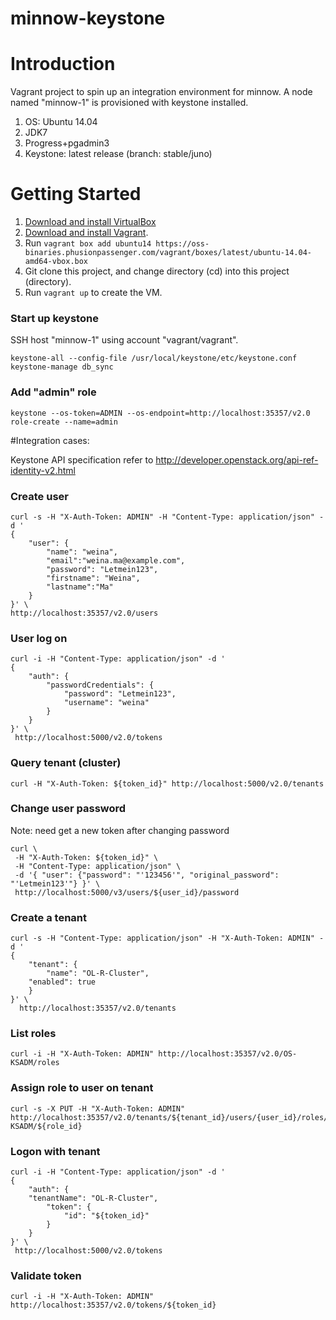 minnow-keystone
================================

# Introduction

Vagrant project to spin up an integration environment for minnow. A node named "minnow-1" is provisioned with keystone installed.

1. OS: Ubuntu 14.04
2. JDK7
3. Progress+pgadmin3
4. Keystone: latest release (branch: stable/juno)

# Getting Started

1. [Download and install VirtualBox](https://www.virtualbox.org/wiki/Downloads)
2. [Download and install Vagrant](http://www.vagrantup.com/downloads.html).
3. Run ```vagrant box add ubuntu14 https://oss-binaries.phusionpassenger.com/vagrant/boxes/latest/ubuntu-14.04-amd64-vbox.box```
4. Git clone this project, and change directory (cd) into this project (directory).
5. Run ```vagrant up``` to create the VM.

### Start up keystone

SSH host "minnow-1" using account "vagrant/vagrant".

```
keystone-all --config-file /usr/local/keystone/etc/keystone.conf
keystone-manage db_sync
```

### Add "admin" role

```
keystone --os-token=ADMIN --os-endpoint=http://localhost:35357/v2.0 role-create --name=admin
```

#Integration cases:

Keystone API specification refer to http://developer.openstack.org/api-ref-identity-v2.html

### Create user

```
curl -s -H "X-Auth-Token: ADMIN" -H "Content-Type: application/json" -d '
{
	"user": {
		"name": "weina", 
		"email":"weina.ma@example.com",
		"password": "Letmein123", 
		"firstname": "Weina", 
		"lastname":"Ma"
	}
}' \
http://localhost:35357/v2.0/users
```

###  User log on

```
curl -i -H "Content-Type: application/json" -d '
{
    "auth": {
        "passwordCredentials": {
            "password": "Letmein123",
            "username": "weina"
        }
    }
}' \
 http://localhost:5000/v2.0/tokens
```

### Query tenant (cluster)

```
curl -H "X-Auth-Token: ${token_id}" http://localhost:5000/v2.0/tenants
```

### Change user password

Note: need get a new token after changing password

```
curl \
 -H "X-Auth-Token: ${token_id}" \
 -H "Content-Type: application/json" \
 -d '{ "user": {"password": "'123456'", "original_password": "'Letmein123'"} }' \
 http://localhost:5000/v3/users/${user_id}/password
```

### Create a tenant

```
curl -s -H "Content-Type: application/json" -H "X-Auth-Token: ADMIN" -d '
{
    "tenant": {
        "name": "OL-R-Cluster",
	"enabled": true
    }
}' \
  http://localhost:35357/v2.0/tenants
```

### List roles

```
curl -i -H "X-Auth-Token: ADMIN" http://localhost:35357/v2.0/OS-KSADM/roles
```

### Assign role to user on tenant

```
curl -s -X PUT -H "X-Auth-Token: ADMIN" http://localhost:35357/v2.0/tenants/${tenant_id}/users/{user_id}/roles/OS-KSADM/${role_id}
```

### Logon with tenant

```
curl -i -H "Content-Type: application/json" -d '
{
    "auth": {
	"tenantName": "OL-R-Cluster",
        "token": {
            "id": "${token_id}"
        }
    }
}' \
 http://localhost:5000/v2.0/tokens
```

### Validate token

```
curl -i -H "X-Auth-Token: ADMIN" http://localhost:35357/v2.0/tokens/${token_id}
```


